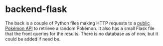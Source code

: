 # backend-flask

The back is a couple of Python files making HTTP requests to a [public Pokémon API](https://pokeapi.co/) to retrieve a random Pokémon. It also has a small Flask file that the front queries for the results. There is no database as of now, but it could be added if need be.
